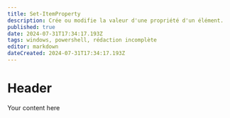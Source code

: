 ```yaml
---
title: Set-ItemProperty
description: Crée ou modifie la valeur d'une propriété d'un élément.
published: true
date: 2024-07-31T17:34:17.193Z
tags: windows, powershell, rédaction incomplète
editor: markdown
dateCreated: 2024-07-31T17:34:17.193Z
---
```


# Header
Your content here
